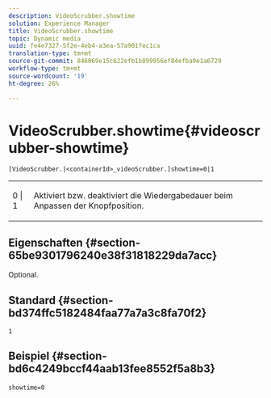 ```yaml
---
description: VideoScrubber.showtime
solution: Experience Manager
title: VideoScrubber.showtime
topic: Dynamic media
uuid: fe4e7327-5f2e-4eb4-a3ea-57a901fec1ca
translation-type: tm+mt
source-git-commit: 846069e15c622efb1b899956ef84efba9e1a6729
workflow-type: tm+mt
source-wordcount: '19'
ht-degree: 26%

---
```



# VideoScrubber.showtime{#videoscrubber-showtime}

`[VideoScrubber.|<containerId>_videoScrubber.]showtime=0|1`

<table id="table_6E9ED752CF1E4B7F97F857EB049B7EAC"> 
 <tbody> 
  <tr> 
   <td colname="col1"> <p> <span class="codeph"> 0 | 1</span> </p> </td> 
   <td colname="col2"> <p> Aktiviert bzw. deaktiviert die Wiedergabedauer beim Anpassen der Knopfposition. </p> </td> 
  </tr> 
 </tbody> 
</table>

## Eigenschaften {#section-65be9301796240e38f31818229da7acc}

Optional.

## Standard {#section-bd374ffc5182484faa77a7a3c8fa70f2}

`1`

## Beispiel {#section-bd6c4249bccf44aab13fee8552f5a8b3}

`showtime=0`

